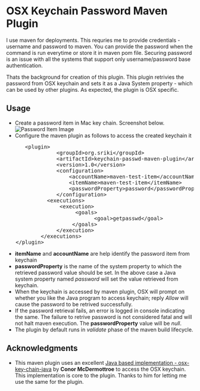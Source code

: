 OSX Keychain Password Maven Plugin
==============================

I use maven for deployments. This requries me to provide credentials - username and password to maven. You can provide the password when the command is run everytime or store it in maven pom file. Securing password is an issue with all the systems that support only username/password base authentication.

Thats the background for creation of this plugin. This plugin retrivies the password from OSX keychain and sets it as a Java System property - which can be used by other plugins. As expected, the plugin is OSX specific.

Usage
---------
* Create a password item in Mac key chain. Screenshot below.
![Password Item Image](https://raw.github.com/sriki77/keychain-passwd-maven-plugin/master/passwd_key.png)
* Configure the maven plugin as follows to access the created keychain it

<pre>
      &lt;plugin&gt;
                &lt;groupId&gt;org.sriki&lt;/groupId&gt;
                &lt;artifactId&gt;keychain-passwd-maven-plugin&lt;/artifactId&gt;
                &lt;version&gt;1.0&lt;/version&gt;
                &lt;configuration&gt;
                    &lt;accountName&gt;maven-test-item&lt;/accountName&gt;
                    &lt;itemName&gt;maven-test-item&lt;/itemName&gt;
                    &lt;passwordProperty&gt;password&lt;/passwordProperty&gt;
                &lt;/configuration&gt;
             &lt;executions&gt;
                 &lt;execution&gt;
                      &lt;goals&gt;
                            &lt;goal&gt;getpasswd&lt;/goal&gt;
                     &lt;/goals&gt;
                &lt;/execution&gt;
           &lt;/executions&gt;
   &lt;/plugin&gt;
</pre> 
* **itemName** and **accountName** are help identify the password item from keychain
* **passwordProperty** is the name of the system property to which the retrieved password value should be set. In the above case a Java system property named *password* will set the value retrieved from keychain.
* When the keychain is accessed by maven plugin, OSX will prompt on whether you like the Java program to access keychain; reply *Allow* will cause the password to be retrived successfully.
* If the password retrieval fails, an error is logged in console indicating the same. The failure to retrive password is not considered fatal and will not halt maven execution. The **passwordProperty** value will be *null*.
* The plugin by default runs in *validate* phase of the maven build lifecycle.

Acknowledgments
-------------------------
* This maven plugin uses an excellent [Java based implementation - osx-key-chain-java](https://github.com/conormcd/osx-keychain-java)  by **Conor McDermottroe** to access the OSX keychain. This implementation is core to the plugin. Thanks to him for letting me use the same for the plugin.

